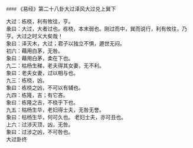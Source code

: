 <font face=微软雅黑>
#### 《易经》第二十八卦大过泽风大过兑上巽下   

大过：栋桡，利有攸往，亨。   
彖曰：大过，大者过也。栋桡，本末弱也。刚过而中，巽而说行，利有攸往，乃亨。大过之时义大矣哉！   
象曰：泽灭木，大过；君子以独立不惧，遯世无闷。   
初六：藉用白茅，无咎。   
象曰：藉用白茅，柔在下也。   
九二：枯杨生稊，老夫得其女妻，无不利。   
象曰：老夫女妻，过以相与也。   
九三：栋桡，凶。   
象曰：栋桡之凶，不可以有辅也。   
九四：栋隆，吉；有它吝。   
象曰：栋隆之吉，不桡乎下也。   
九五：枯杨生华，老妇得士夫，无咎无誉。   
象曰：枯杨生华，何可久也。 老妇士夫，亦可丑也。   
上六：过涉灭顶，凶，无咎。   
象曰：过涉之凶，不可咎也。   
大过卦终   


</font>
